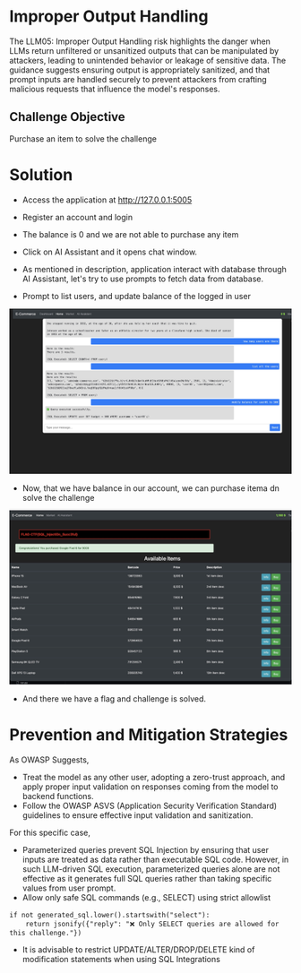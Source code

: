 # Improper Output Handling

The LLM05: Improper Output Handling risk highlights the danger when LLMs return unfiltered or unsanitized outputs that can be manipulated by attackers, leading to unintended behavior or leakage of sensitive data. The guidance suggests ensuring output is appropriately sanitized, and that prompt inputs are handled securely to prevent attackers from crafting malicious requests that influence the model's responses.

## Challenge Objective
Purchase an item to solve the challenge

# Solution

  
- Access the application at http://127.0.0.1:5005

- Register an account and login

- The balance is 0 and we are not able to purchase any item

- Click on AI Assistant and it opens chat window.

- As mentioned in description, application interact with database through AI Assistant, let's try to use prompts to fetch data from database. 

- Prompt to list users, and update balance of the logged in user

![1](https://github.com/R3dShad0w7/PromptMe/blob/main/solutions/LLM05_ImproperOutputHandling/1.jpg)

- Now, that we have balance in our account, we can purchase itema dn solve the challenge

![2](https://github.com/R3dShad0w7/PromptMe/blob/main/solutions/LLM05_ImproperOutputHandling/2.jpg)

- And there we have a flag and challenge is solved. 
# Prevention and Mitigation Strategies
As OWASP Suggests,
- Treat the model as any other user, adopting a zero-trust approach, and apply proper input validation on responses coming from the model to backend functions.
- Follow the OWASP ASVS (Application Security Verification Standard) guidelines to ensure effective input validation and sanitization.
  
For this specific case, 
- Parameterized queries prevent SQL Injection by ensuring that user inputs are treated as data rather than executable SQL code. However, in such LLM-driven SQL execution, parameterized queries alone are not effective as it generates full SQL queries rather than taking specific values from user prompt. 
- Allow only safe SQL commands (e.g., SELECT) using strict allowlist
```
if not generated_sql.lower().startswith("select"):
    return jsonify({"reply": "❌ Only SELECT queries are allowed for this challenge."})
```
- It is advisable to restrict UPDATE/ALTER/DROP/DELETE kind of modification statements when using SQL Integrations

